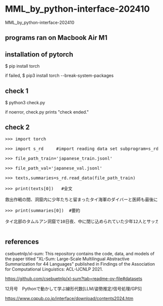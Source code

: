 # MML_by_python-interface-202410
MML_by_python-interface-202410

## programs ran on Macbook Air M1

## installation of pytorch

$ pip install torch

if failed, $ pip3 install torch --break-system-packages

## check 1

$ python3 check.py

if noerror, check.py prints "check ended."

## check 2

<pre>
>>> import torch<br>
>>> import s_rd     #import reading data set subprogram=s_rd.py<br>
>>> file_path_train='japanese_train.jsonl'<br>
>>> file_path_val='japanese_val.jsonl'<br>
>>> texts,summaries=s_rd.read_data(file_path_train)<br>
>>> print(texts[0])   #全文<br>
救出作戦の間、洞窟内に少年たちと留まったタイ海軍のダイバーと医師も最後に無事脱出した。4人の写真は10日、タイ海軍特殊部隊がフェイスブックに掲載したもの タイ海軍特殊部隊はフェイスブックで、「これは奇跡なのか科学なのか、一体何なのかよくわからない。『イノシシ』13人は全員、洞窟から出た」と救助作戦の終了を報告した。「イノシシ」（タイ語で「ムーパ」）は少年たちの所属するサッカー・チームの愛称。 遠足に出かけた11歳から17歳の少年たちと25歳のサッカー・コーチは6月23日、大雨で増水した洞窟から出られなくなった。タイ内外から集まったダイバー約9....<br>
>>> print(summaries[0])  #要約<br>
タイ北部のタムルアン洞窟で10日夜、中に閉じ込められていた少年12人とサッカー・コーチの計13人のうち、最後の少年4人とコーチが水路を潜り無事脱出した。その約3時間後には、洞窟内で少年たちと留まっていた海軍ダイバー3人と医師も生還した。17日間も洞窟内にいた13人の救出に、タイ国内外で多くの人が安心し、喜んでいる。<br>
</pre>

## references

csebuetnlp/xl-sum: This repository contains the code, data, and models of the paper titled "XL-Sum: Large-Scale Multilingual Abstractive Summarization for 44 Languages" published in Findings of the Association for Computational Linguistics: ACL-IJCNLP 2021.

https://github.com/csebuetnlp/xl-sum?tab=readme-ov-file#datasets

12月号　Pythonで動かして学ぶ線形代数[LLM/姿勢推定/信号処理/GPS] 　

https://www.cqpub.co.jp/interface/download/contents2024.htm
